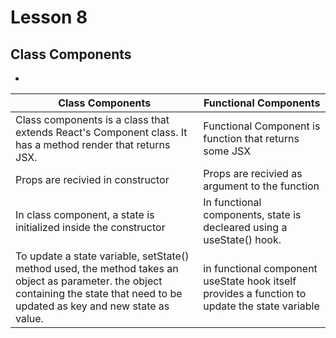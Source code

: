 # Lesson 8

## Class Components
- 
| Class Components                                  | Functional Components                             |
|---------------------------------------------------|---------------------------------------------------|
| Class components is a class that extends React's Component class. It has a method render that returns JSX. | Functional Component is function that returns some JSX |
| Props are recivied in constructor| Props are recivied as argument to the function |
| In class component, a state is initialized inside the constructor | In functional components, state is decleared using a useState() hook. |
| To update a state variable, setState() method used, the method takes an object as parameter. the object containing the state that need to be updated as key and new state as value. | in functional component useState hook itself provides a function to update the state variable | 
